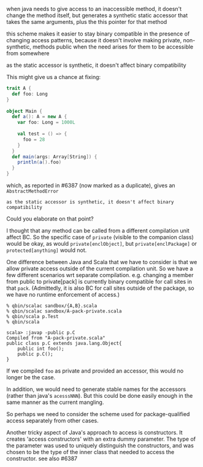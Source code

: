 when java needs to give access to an inaccessible method, it doesn't change the method itself, but generates a synthetic static accessor that takes the same arguments, plus the this pointer for that method

this scheme makes it easier to stay binary compatible in the presence of changing access patterns, because it doesn't involve making private, non-synthetic, methods public when the need arises for them to be accessible from somewhere

as the static accessor is synthetic, it doesn't affect binary compatibility

This might give us a chance at fixing:

```scala
trait A {
  def foo: Long
}
 
object Main {
  def a(): A = new A {
    var foo: Long = 1000L
 
    val test = () => {
      foo = 28
    }
  }
  def main(args: Array[String]) {
    println(a().foo)
  }
}
```

which, as reported in #6387 (now marked as a duplicate), gives an `AbstractMethodError`
```
as the static accessor is synthetic, it doesn't affect binary compatibility
```

Could you elaborate on that point?

I thought that any method can be called from a different compilation unit affect BC. So the specific case of `private` (visible to the companion class) would be okay, as would `private[enclObject]`, but `private[enclPackage]` or `protected[anything]` would not.

One difference between Java and Scala that we have to consider is that we allow private access outside of the current compilation unit. So we have a few different scenarios wrt separate compilation. e.g. changing a member from public to private[pack] is currently binary compatible for call sites in that `pack`. (Admittedly, it is also BC for call sites outside of the package, so we have no runtime enforcement of access.)

```
% qbin/scalac sandbox/{A,B}.scala
% qbin/scalac sandbox/A-pack-private.scala
% qbin/scala p.Test
% qbin/scala

scala> :javap -public p.C
Compiled from "A-pack-private.scala"
public class p.C extends java.lang.Object{
    public int foo();
    public p.C();
}
```

If we compiled `foo` as private and provided an accessor, this would no longer be the case.

In addition, we would need to generate stable names for the accessors (rather than java's `acesssNNN`). But this could be done easily enough in the same manner as the current mangling.

So perhaps we need to consider the scheme used for package-qualified access separately from other cases.

Another tricky aspect of Java's approach to access is constructors. It creates 'access constructors' with an extra dummy parameter. The type of the parameter was used to uniquely distinguish the constructors, and was chosen to be the type of the inner class that needed to access the constructor.
see also #6387

